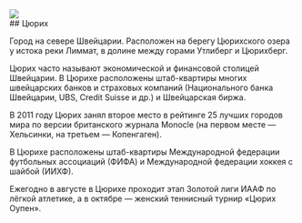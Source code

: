 <!--2025-06-08 13:05:04-->
<div class="rss">
  <img src="https://upload.wikimedia.org/wikipedia/commons/thumb/7/71/Zuerich_vier_Kirchen.jpg/960px-Zuerich_vier_Kirchen.jpg" >
</div>
## Цюрих

Город на севере Швейцарии. Расположен на берегу Цюрихского озера у истока реки Лиммат, в долине между горами Утлиберг и Цюрихберг.

Цюрих часто называют экономической и финансовой столицей Швейцарии. В Цюрихе расположены штаб-квартиры многих швейцарских банков и страховых компаний (Национального банка Швейцарии, UBS, Credit Suisse и др.) и Швейцарская биржа.

В 2011 году Цюрих занял второе место в рейтинге 25 лучших городов мира по версии британского журнала Monocle (на первом месте — Хельсинки, на третьем — Копенгаген).

В Цюрихе расположены штаб-квартиры Международной федерации футбольных ассоциаций (ФИФА) и Международной федерации хоккея с шайбой (ИИХФ).

Ежегодно в августе в Цюрихе проходит этап Золотой лиги ИААФ по лёгкой атлетике, а в октябре — женский теннисный турнир «Цюрих Оупен». 